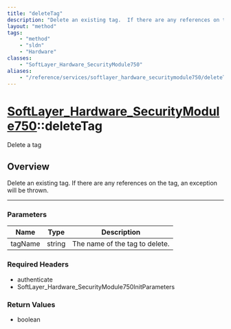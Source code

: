 ```yaml
---
title: "deleteTag"
description: "Delete an existing tag.  If there are any references on the tag, an exception will be thrown."
layout: "method"
tags:
    - "method"
    - "sldn"
    - "Hardware"
classes:
    - "SoftLayer_Hardware_SecurityModule750"
aliases:
    - "/reference/services/softlayer_hardware_securitymodule750/deleteTag"
---
```

# [SoftLayer_Hardware_SecurityModule750](/reference/services/SoftLayer_Hardware_SecurityModule750)::deleteTag

Delete a tag


## Overview 
Delete an existing tag.  If there are any references on the tag, an exception will be thrown. 

-----

### Parameters 
|Name | Type | Description |
| --- | --- | --- |
|tagName| string| The name of the tag to delete.|


### Required Headers
* authenticate
* SoftLayer_Hardware_SecurityModule750InitParameters


### Return Values
* boolean




